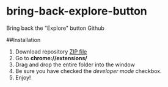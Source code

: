 # bring-back-explore-button
Bring back the "Explore" button Github

##Installation

1. Download repository [ZIP file](/richerlariviere/bring-back-explore-button/archive/master.zip)
2. Go to **chrome://extensions/**
3. Drag and drop the entire folder into the window
4. Be sure you have checked the *developer mode* checkbox.
5. Enjoy!
